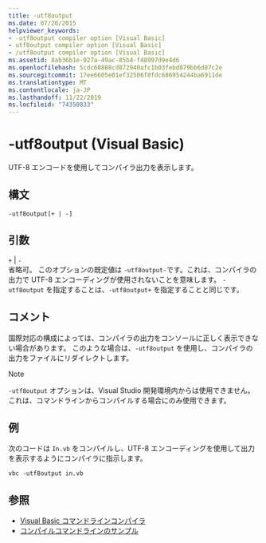```yaml
---
title: -utf8output
ms.date: 07/20/2015
helpviewer_keywords:
- -utf8output compiler option [Visual Basic]
- utf8output compiler option [Visual Basic]
- /utf8output compiler option [Visual Basic]
ms.assetid: 8ab36b1e-027a-49ac-85b4-f48997d9e4d6
ms.openlocfilehash: 5cdc60888cd872940afc1b03febd879bb6d87c2e
ms.sourcegitcommit: 17ee6605e01ef32506f8fdc686954244ba6911de
ms.translationtype: MT
ms.contentlocale: ja-JP
ms.lasthandoff: 11/22/2019
ms.locfileid: "74350833"
---
```

# <a name="-utf8output-visual-basic"></a>-utf8output (Visual Basic)
UTF-8 エンコードを使用してコンパイラ出力を表示します。  
  
## <a name="syntax"></a>構文  
  
```console  
-utf8output[+ | -]  
```  
  
## <a name="arguments"></a>引数  
 `+` &#124; `-`  
 省略可。 このオプションの既定値は `-utf8output-`です。これは、コンパイラの出力で UTF-8 エンコーディングが使用されないことを意味します。 `-utf8output` を指定することは、`-utf8output+` を指定することと同じです。  
  
## <a name="remarks"></a>コメント  
 国際対応の構成によっては、コンパイラの出力をコンソールに正しく表示できない場合があります。 このような場合は、`-utf8output` を使用し、コンパイラの出力をファイルにリダイレクトします。  
  
> [!NOTE]
> `-utf8output` オプションは、Visual Studio 開発環境内からは使用できません。これは、コマンドラインからコンパイルする場合にのみ使用できます。  
  
## <a name="example"></a>例  
 次のコードは `In.vb` をコンパイルし、UTF-8 エンコーディングを使用して出力を表示するようにコンパイラに指示します。  
  
```console  
vbc -utf8output in.vb  
```  
  
## <a name="see-also"></a>参照

- [Visual Basic コマンドラインコンパイラ](../../../visual-basic/reference/command-line-compiler/index.md)
- [コンパイルコマンドラインのサンプル](../../../visual-basic/reference/command-line-compiler/sample-compilation-command-lines.md)
